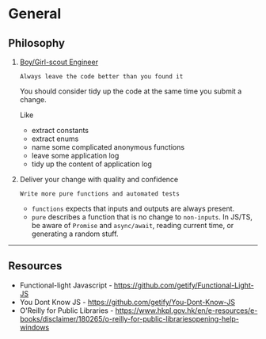 # General

## Philosophy

1. [Boy/Girl-scout Engineer](https://www.stepsize.com/blog/how-to-be-an-effective-boy-girl-scout-engineer)

    `Always leave the code better than you found it`

    You should consider tidy up the code at the same time you submit a change.

    Like
    - extract constants
    - extract enums
    - name some complicated anonymous functions
    - leave some application log
    - tidy up the content of application log

2. Deliver your change with quality and confidence

    `Write more pure functions and automated tests`

    - `functions` expects that inputs and outputs are always present.
    - `pure` describes a function that is no change to `non-inputs`. In JS/TS, be aware of `Promise` and `async/await`, reading current time, or generating a random stuff.

---
## Resources
- Functional-light Javascript - https://github.com/getify/Functional-Light-JS
- You Dont Know JS - https://github.com/getify/You-Dont-Know-JS
- O'Reilly for Public Libraries - https://www.hkpl.gov.hk/en/e-resources/e-books/disclaimer/180265/o-reilly-for-public-librariesopening-help-windows
